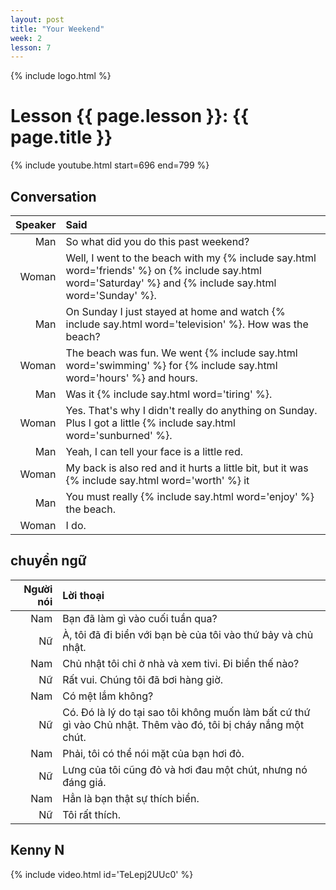 ```yaml
---
layout: post
title: "Your Weekend"
week: 2
lesson: 7
---
```


{% include logo.html %}

# Lesson {{ page.lesson }}: {{ page.title }}

{% include youtube.html start=696 end=799 %}

## Conversation

Speaker | Said
---: | :---
Man | So what did you do this past weekend?
Woman | Well, I went to the beach with my {% include say.html word='friends' %} on {% include say.html word='Saturday' %} and {% include say.html word='Sunday' %}.
Man | On Sunday I just stayed at home and watch {% include say.html word='television' %}. How was the beach?
Woman | The beach was fun. We went {% include say.html word='swimming' %} for {% include say.html word='hours' %} and hours.
Man | Was it {% include say.html word='tiring' %}.
Woman |  Yes. That's why I didn't really do anything on Sunday. Plus I got a little {% include say.html word='sunburned' %}.
Man | Yeah, I can tell your face is a little red.
Woman | My back is also red and it hurts a little bit, but it was {% include say.html word='worth' %} it
Man | You must really {% include say.html word='enjoy' %} the beach.
Woman | I do.

## chuyển ngữ

Người nói | Lời thoại
---: | :---
Nam | Bạn đã làm gì vào cuối tuần qua?
Nữ | À, tôi đã đi biển với bạn bè của tôi vào thứ bảy và chủ nhật.
Nam | Chủ nhật tôi chỉ ở nhà và xem tivi. Đi biển thế nào?
Nữ | Rất vui. Chúng tôi đã bơi hàng giờ.
Nam | Có mệt lắm không?
Nữ | Có. Đó là lý do tại sao tôi không muốn làm bất cứ thứ gì vào Chủ nhật. Thêm vào đó, tôi bị cháy nắng một chút.
Nam | Phải, tôi có thể nói mặt của bạn hơi đỏ.
Nữ | Lưng của tôi cũng đỏ và hơi đau một chút, nhưng nó đáng giá.
Nam | Hẳn là bạn thật sự thích biển.
Nữ | Tôi rất thích.

## Kenny N

{% include video.html id='TeLepj2UUc0' %}